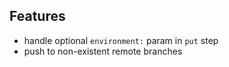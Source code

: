 ## Features

- handle optional `environment:` param in `put` step
- push to non-existent remote branches
